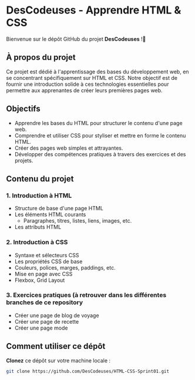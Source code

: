# DesCodeuses - Apprendre HTML & CSS
Bienvenue sur le dépôt GitHub du projet **DesCodeuses** !🚀

## À propos du projet

Ce projet est dédié à l'apprentissage des bases du développement web, en se concentrant spécifiquement sur HTML et CSS. Notre objectif est de fournir une introduction solide à ces technologies essentielles pour permettre aux apprenantes de créer leurs premières pages web.

## Objectifs

- Apprendre les bases du HTML pour structurer le contenu d'une page web.
- Comprendre et utiliser CSS pour styliser et mettre en forme le contenu HTML.
- Créer des pages web simples et attrayantes.
- Développer des compétences pratiques à travers des exercices et des projets.

## Contenu du projet

### 1. Introduction à HTML

- Structure de base d'une page HTML
- Les éléments HTML courants
    - Paragraphes, titres, listes, liens, images, etc.
- Les attributs HTML

### 2. Introduction à CSS

- Syntaxe et sélecteurs CSS
- Les propriétés CSS de base
- Couleurs, polices, marges, paddings, etc.
- Mise en page avec CSS
- Flexbox, Grid Layout

### 3. Exercices pratiques (à retrouver dans les différentes branches de ce repository

- Créer une page de blog de voyage
- Créer une page de recette
- Créer une page mode

## Comment utiliser ce dépôt

**Clonez** ce dépôt sur votre machine locale :
   ```bash
   git clone https://github.com/DesCodeuses/HTML-CSS-Sprint01.git






